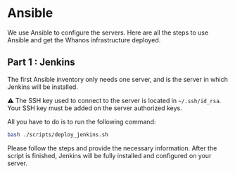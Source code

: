 # Ansible

We use Ansible to configure the servers. Here are all the steps to use Ansible and get the Whanos infrastructure deployed.

## Part 1 : Jenkins

The first Ansible inventory only needs one server, and is the server in which Jenkins will be installed.

:warning: The SSH key used to connect to the server is located in `~/.ssh/id_rsa`.
Your SSH key must be added on the server authorized keys.

All you have to do is to run the following command:

```bash
bash ./scripts/deploy_jenkins.sh
```

Please follow the steps and provide the necessary information.
After the script is finished, Jenkins will be fully installed and configured on your server.
